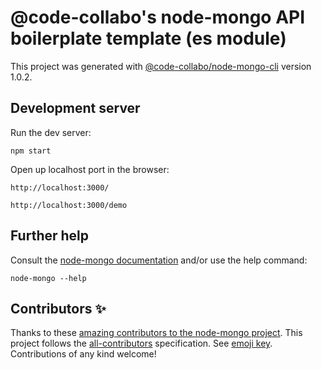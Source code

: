 # @code-collabo's node-mongo API boilerplate template (es module)

This project was generated with [@code-collabo/node-mongo-cli](https://code-collabo.gitbook.io/node-mongo/) version 1.0.2.

## Development server

Run the dev server:
````
npm start
````
Open up localhost port in the browser:
````
http://localhost:3000/
````
````
http://localhost:3000/demo
````

## Further help

Consult the [node-mongo documentation](https://code-collabo.gitbook.io/node-mongo/) and/or use the help command:
````
node-mongo --help
````

## Contributors ✨

Thanks to these [amazing contributors to the node-mongo project](https://github.com/code-collabo/node-mongo-cli#appreciation). This project follows the [all-contributors](https://github.com/all-contributors/all-contributors) specification. See [emoji key](https://allcontributors.org/docs/en/emoji-key). Contributions of any kind welcome!
